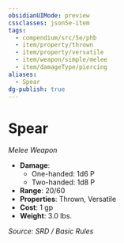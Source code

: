 ```yaml
---
obsidianUIMode: preview
cssclasses: json5e-item
tags:
  - compendium/src/5e/phb
  - item/property/thrown
  - item/property/versatile
  - item/weapon/simple/melee
  - item/damageType/piercing
aliases:
  - Spear
dg-publish: true
---
```

# Spear
*Melee Weapon*  

- **Damage**:
  - One-handed: 1d6 P
  - Two-handed: 1d8 P
- **Range**: 20/60
- **Properties**: Thrown, Versatile
- **Cost**: 1 gp
- **Weight**: 3.0 lbs.

*Source: SRD / Basic Rules*